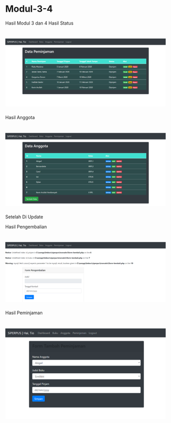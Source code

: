 # Modul-3-4
Hasil Modul 3 dan 4
Hasil Status
# ![Alt Text](https://github.com/Tio304/Modul-3-4/blob/master/Status.PNG)
Hasil Anggota
# ![Alt Text](https://github.com/Tio304/Modul-3-4/blob/master/anggota.PNG)

Setelah Di Update

Hasil Pengembalian
# ![Alt Text](https://github.com/Tio304/Modul-3-4/blob/master/kembali.PNG)
Hasil Peminjaman
# ![Alt Text](https://github.com/Tio304/Modul-3-4/blob/master/pinjam%20lagi.PNG)
